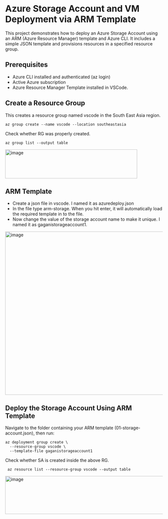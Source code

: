 # Azure Storage Account and VM Deployment via ARM Template
This project demonstrates how to deploy an Azure Storage Account using an ARM (Azure Resource Manager) template and Azure CLI. It includes a simple JSON template and provisions resources in a specified resource group.
## Prerequisites
* Azure CLI installed and authenticated (az login)
* Active Azure subscription
* Azure Resource Manager Template installed in VSCode.
## Create a Resource Group
This creates a resource group named vscode in the South East Asia region.
```
az group create --name vscode --location southeastasia
```
Check whether RG was properly created.
```
az group list --output table
```
<img width="422" height="93" alt="image" src="https://github.com/user-attachments/assets/3f187405-5e60-4c1a-b2da-1f4adb44e9c7" />

## ARM Template
* Create a json file in vscode. I named it as azuredeploy.json
* In the file type arm-storage. When you hit enter, it will automatically load the required template in to the file.
* Now change the value of the storage account name to make it unique. I named it as gaganistorageaccount1.

<img width="548" height="523" alt="image" src="https://github.com/user-attachments/assets/f78df653-4f75-4f3c-a796-4b73c6ae6ce8" />

## Deploy the Storage Account Using ARM Template
Navigate to the folder containing your ARM template (01-storage-account.json), then run:
```
az deployment group create \
  --resource-group vscode \
  --template-file gaganistorageaccount1
```
Check whether SA is created inside the above RG.
```
 az resource list --resource-group vscode --output table
```
<img width="807" height="122" alt="image" src="https://github.com/user-attachments/assets/b2cb15bf-b676-4003-9ff1-4c8b257bb3a6" />

